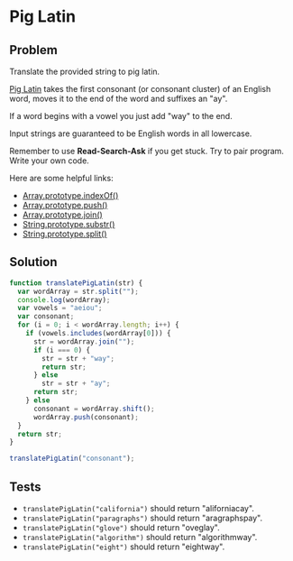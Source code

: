 # Pig Latin

## Problem

Translate the provided string to pig latin.

[Pig Latin](http://en.wikipedia.org/wiki/Pig_Latin) takes the first consonant (or consonant cluster) of an English word, moves it to the end of the word and suffixes an "ay".

If a word begins with a vowel you just add "way" to the end.

Input strings are guaranteed to be English words in all lowercase.

Remember to use **Read-Search-Ask** if you get stuck. Try to pair program. Write your own code.

Here are some helpful links:

* [Array.prototype.indexOf()](https://developer.mozilla.org/en-US/docs/Web/JavaScript/Reference/Global_Objects/Array/indexOf)
* [Array.prototype.push()](https://developer.mozilla.org/en-US/docs/Web/JavaScript/Reference/Global_Objects/Array/push)
* [Array.prototype.join()](https://developer.mozilla.org/en-US/docs/Web/JavaScript/Reference/Global_Objects/Array/join)
* [String.prototype.substr()](https://developer.mozilla.org/en-US/docs/Web/JavaScript/Reference/Global_Objects/String/substr)
* [String.prototype.split()](https://developer.mozilla.org/en-US/docs/Web/JavaScript/Reference/Global_Objects/String/split)

## Solution

```javascript
function translatePigLatin(str) {
  var wordArray = str.split("");
  console.log(wordArray);
  var vowels = "aeiou";
  var consonant;
  for (i = 0; i < wordArray.length; i++) {
    if (vowels.includes(wordArray[0])) {
      str = wordArray.join("");
      if (i === 0) {
        str = str + "way";
        return str;
      } else
        str = str + "ay";
      return str;
    } else
      consonant = wordArray.shift();
      wordArray.push(consonant);
  }
  return str;
}

translatePigLatin("consonant");
```

## Tests

* `translatePigLatin("california")` should return "aliforniacay".
* `translatePigLatin("paragraphs")` should return "aragraphspay".
* `translatePigLatin("glove")` should return "oveglay".
* `translatePigLatin("algorithm")` should return "algorithmway".
* `translatePigLatin("eight")` should return "eightway".